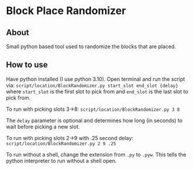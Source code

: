 # Block Place Randomizer

## About
Small python based tool used to randomize the blocks that are placed. 

## How to use
Have python installed (I use python 3.10). Open terminal and run the script via: ```script/location/BlockRandomizer.py start_slot end_slot {delay}``` where ```start_slot``` is the first slot to pick from and ```end_slot``` is the last slot to pick from.

To run with picking slots 3->8:
```script/location/BlockRandomizer.py 3 8```

The ```delay``` parameter is optional and determines how long (in seconds) to wait before picking a new slot.

To run with picking slots 2->9 with .25 second delay:
```script/location/BlockRandomizer.py 2 9 .25```

To run without a shell, change the extension from ```.py``` to ```.pyw```. This tells the python interpreter to run without a shell open.